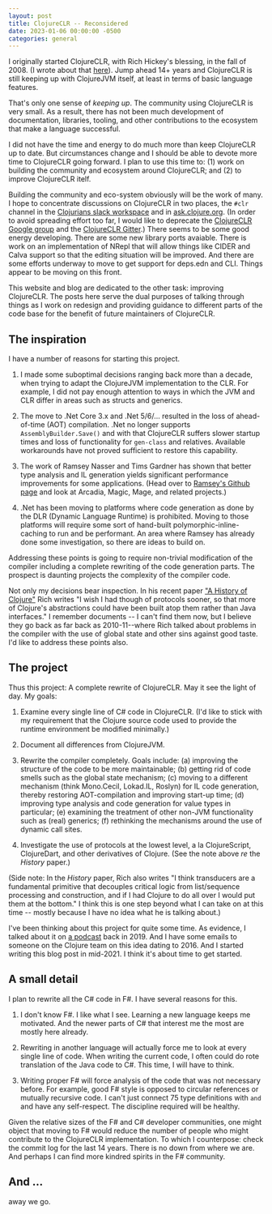 ```yaml
---
layout: post
title: ClojureCLR -- Reconsidered
date: 2023-01-06 00:00:00 -0500
categories: general
---
```


I originally started ClojureCLR, with Rich Hickey's blessing, in the fall of 2008.  (I wrote about that [here](https://rationalx.blogspot.com/2011/11/clojureclr-genesis.html)).  Jump ahead 14+ years and ClojureCLR is still keeping up with ClojureJVM itself, at least in terms of basic language features.

That's only one sense of _keeping up_.  The community using ClojureCLR is very small.  As a result, there has not been much development of documentation, libraries, tooling, and other contributions to the ecosystem that make a language successful.

I did not have the time and energy to do much more than keep ClojureCLR up to date.  But circumstances change and I should be able to devote more time to ClojureCLR going forward.  I plan to use this time to: (1) work on building the community and ecosystem around ClojureCLR; and (2) to improve ClojureCLR itelf.

Building the community and eco-system obviously will be the work of many.  I hope to concentrate discussions on ClojureCLR in two places, the `#clr` channel in the [Clojurians slack workspace](https://clojurians.slack.com/) and in [ask.clojure.org](https://ask.clojure.org). (In order to avoid spreading effort too far, I would like to deprecate the [ClojureCLR Google group](https://groups.google.com/g/clojure-clr) and the [ClojureCLR Gitter](https://gitter.im/clojure-clr/community).)  There seems to be some good energy developing.  There are some new library ports avaiable.  There is work on an implementation of NRepl that will allow things like CIDER and Calva support so that the editing situation will be improved.  And there are some efforts underway to move to get support for deps.edn and CLI.  Things appear to be moving on this front.

This website and blog are dedicated to the other task: improving ClojureCLR.  The posts here serve the dual purposes of talking through things as I work on redesign and providing guidance to different parts of the code base for the benefit of future maintainers of ClojureCLR.


## The inspiration

I have a number of reasons for starting this project.

1. I made some suboptimal decisions ranging back more than a decade, when trying to adapt the ClojureJVM implementation to the CLR. For example, I did not pay enough attention to ways in which the JVM and CLR differ in areas such as structs and generics.

2.  The move to .Net Core 3.x and .Net 5/6/... resulted in the loss of ahead-of-time (AOT) compilation. .Net no longer supports `AssemblyBuilder.Save()` and with that ClojureCLR suffers slower startup times and loss of functionality for `gen-class` and relatives. Available workarounds have not proved sufficient to restore this capability.

3. The work of Ramsey Nasser and Tims Gardner has shown that better type analysis and IL generation yields significant performance improvements for some applications.  (Head over to [Ramsey's Github page](https://github.com/nasser) and look at Arcadia, Magic, Mage, and related projects.)

4. .Net has been moving to platforms where code generation as done by the DLR (Dynamic Language Runtime) is prohibited.  Moving to those platforms will require some sort of hand-built polymorphic-inline-caching to run and be performant.  An area where Ramsey has already done some investigation, so there are ideas to build on.

Addressing these points is going to require non-trivial modification of the compiler including a complete rewriting of the code generation parts.  The prospect is  daunting projects the complexity of the compiler code.

Not only my decisions bear inspection. In his recent paper ["A History of Clojure"](https://download.clojure.org/papers/clojure-hopl-iv-final.pdf) Rich writes "I wish I had though of protocols sooner, so that more of Clojure's abstractions could have been built atop them rather than Java interfaces."  I remember documents -- I can't find them now, but I believe they go back as far back as 2010-11--where Rich talked about problems in the compiler with the use of global state and other sins against good taste.  I'd like to address these points also.


## The project

Thus this project: A complete rewrite of ClojureCLR.  May it see the light of day.  My goals:

1.  Examine every single line of C# code in ClojureCLR.  (I'd like to stick with my requirement that the Clojure source code used to provide the runtime environment be modified minimally.)

2. Document all differences from ClojureJVM.

3. Rewrite the compiler completely.  Goals include: (a) improving the structure of the code to be more maintainable; (b) getting rid of code smells such as the global state mechanism; (c) moving to a different mechanism (think Mono.Cecil, Lokad.IL, Roslyn) for IL code generation,  thereby restoring AOT-compilation and improving start-up time; (d) improving type analysis and code generation for value types in particular; (e) examining the treatment of other non-JVM functionality such as (real) generics; (f) rethinking the mechanisms around the use of dynamic call sites.

4.  Investigate the use of protocols at the lowest level, a la ClojureScript, ClojureDart, and other derivatives of Clojure.   (See the note above _re_ the _History_ paper.)

(Side note:  In the _History_ paper, Rich also writes "I think transducers are a fundamental primitive that decouples critical logic from list/sequence processing and construction, and if I had Clojure to do all over I would put them at the bottom."  I think this is one step beyond what I can take on at this time -- mostly because I have no idea what he is talking about.)

I've been thinking about this project for quite some time.  As evidence, I talked about it on [a podcast](https://www.patreon.com/posts/48-david-miller-26139408) back in 2019.  And I have some emails to someone on the Clojure team on this idea dating to 2016.  And I started writing this blog post in mid-2021.  I think it's about time to get started.


## A small detail

I plan to rewrite all the C# code in F#.  I have several reasons for this.

1. I don't know F#.  I like what I see.  Learning a new language keeps me motivated.  And the newer parts of C# that interest me the most are mostly here already.

2. Rewriting in another language will actually force me to look at every single line of code.  When writing the current code, I often could do rote translation of the Java code to C#. This time, I will have to think.

3. Writing proper F# will force analysis of the code that was not necessary before.  For example, good F# style is opposed to circular references or mutually recursive code.  I can't just connect 75 type definitions with `and` and have any self-respect.   The discipline required will be healthy.

Given the relative sizes of the F# and C# developer communities, one might object that moving to F# would reduce the number of people who might contribute to the ClojureCLR implementation.  To which I counterpose: check the commit log for the last 14 years. There is no down from where we are.  And perhaps I can find more kindred spirits in the F# community. 

## And ...


away we go.



